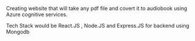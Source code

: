 Creating website that will take any pdf file and covert it to audiobook using Azure cognitive services.

Tech Stack would be React.JS , Node.JS and Express.JS for backend using Mongodb
